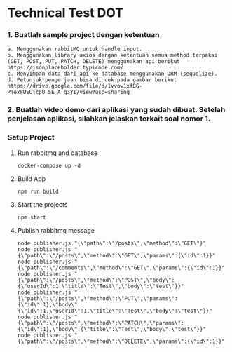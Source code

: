 # Technical Test DOT

### 1. Buatlah sample project dengan ketentuan
    a. Menggunakan rabbitMQ untuk handle input. 
    b. Menggunakan library axios dengan ketentuan semua method terpakai  (GET, POST, PUT, PATCH, DELETE) menggunakan api berikut https://jsonplaceholder.typicode.com/
    c. Menyimpan data dari api ke database menggunakan ORM (sequelize).
    d. Petunjuk pengerjaan bisa di cek pada gambar berikut https://drive.google.com/file/d/1vvow1xfBG-PTex8UEUjcpU_SE_A_q3YI/view?usp=sharing

### 2. Buatlah video demo dari aplikasi yang sudah dibuat. Setelah penjelasan aplikasi, silahkan jelaskan terkait soal nomor 1.

### Setup Project

1. Run rabbitmq and database
   ```
   docker-compose up -d
   ```

2. Build App
   ```
   npm run build
   ```
   
3. Start the projects
   ```
   npm start
   ```
   
4. Publish rabbitmq message
   ```
   node publisher.js "{\"path\":\"/posts\",\"method\":\"GET\"}"
   node publisher.js "{\"path\":\"/posts\",\"method\":\"GET\",\"params\":{\"id\":1}}"
   node publisher.js "{\"path\":\"/comments\",\"method\":\"GET\",\"params\":{\"id\":1}}"
   node publisher.js "{\"path\":\"/posts\",\"method\":\"POST\",\"body\":{\"userId\":1,\"title\":\"Test\",\"body\":\"test\"}}"
   node publisher.js "{\"path\":\"/posts\",\"method\":\"PUT\",\"params\":{\"id\":1},\"body\":{\"id\":1,\"userId\":1,\"title\":\"Test\",\"body\":\"test\"}}"
   node publisher.js "{\"path\":\"/posts\",\"method\":\"PATCH\",\"params\":{\"id\":1},\"body\":{\"title\":\"Test\",\"body\":\"test\"}}"
   node publisher.js "{\"path\":\"/posts\",\"method\":\"DELETE\",\"params\":{\"id\":1}}"
   ```

